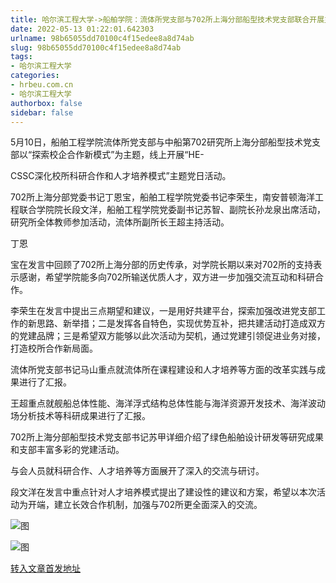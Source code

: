 ```yaml
---
title: 哈尔滨工程大学->船舶学院：流体所党支部与702所上海分部船型技术党支部联合开展主题党日活动 | hrbeu.com.cn
date: 2022-05-13 01:22:01.642303
urlname: 98b65055dd70100c4f15edee8a8d74ab
slug: 98b65055dd70100c4f15edee8a8d74ab
tags: 
- 哈尔滨工程大学
categories:
- hrbeu.com.cn
- 哈尔滨工程大学
authorbox: false
sidebar: false
---
```

  

5月10日，船舶工程学院流体所党支部与中船第702研究所上海分部船型技术党支部以“探索校企合作新模式”为主题，线上开展“HE-

CSSC深化校所科研合作和人才培养模式”主题党日活动。

702所上海分部党委书记丁恩宝，船舶工程学院党委书记李荣生，南安普顿海洋工程联合学院院长段文洋，船舶工程学院党委副书记苏智、副院长孙龙泉出席活动，研究所全体教师参加活动，流体所副所长王超主持活动。

丁恩
<!--more-->
宝在发言中回顾了702所上海分部的历史传承，对学院长期以来对702所的支持表示感谢，希望学院能多向702所输送优质人才，双方进一步加强交流互动和科研合作。

李荣生在发言中提出三点期望和建议，一是用好共建平台，探索加强改进党支部工作的新思路、新举措；二是发挥各自特色，实现优势互补，把共建活动打造成双方的党建品牌；三是希望双方能够以此次活动为契机，通过党建引领促进业务对接，打造校所合作新局面。

流体所党支部书记马山重点就流体所在课程建设和人才培养等方面的改革实践与成果进行了汇报。

王超重点就舰船总体性能、海洋浮式结构总体性能与海洋资源开发技术、海洋波动场分析技术等科研成果进行了汇报。

702所上海分部船型技术党支部书记苏甲详细介绍了绿色船舶设计研发等研究成果和支部丰富多彩的党建活动。

与会人员就科研合作、人才培养等方面展开了深入的交流与研讨。

段文洋在发言中重点针对人才培养模式提出了建设性的建议和方案，希望以本次活动为开端，建立长效合作机制，加强与702所更全面深入的交流。

![图](http://gongxue.cn/__local/8/29/33/BCD37DEB9D2C9A6CFBA9ACACB6C_FB7A2C4E_177F4.jpg)

![图](http://gongxue.cn/__local/0/72/1A/B031E8896618293EEB9B3D4621A_01619E4B_D056.png)

[转入文章首发地址](http://gongxue.cn/info/1015/70792.htm)
